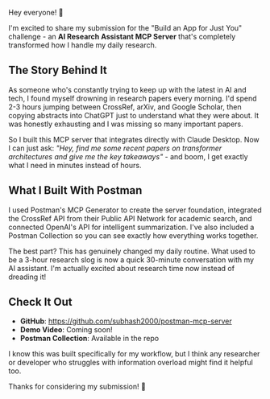 Hey everyone! 👋

I'm excited to share my submission for the "Build an App for Just You" challenge - an **AI Research Assistant MCP Server** that's completely transformed how I handle my daily research.

## The Story Behind It

As someone who's constantly trying to keep up with the latest in AI and tech, I found myself drowning in research papers every morning. I'd spend 2-3 hours jumping between CrossRef, arXiv, and Google Scholar, then copying abstracts into ChatGPT just to understand what they were about. It was honestly exhausting and I was missing so many important papers.

So I built this MCP server that integrates directly with Claude Desktop. Now I can just ask: *"Hey, find me some recent papers on transformer architectures and give me the key takeaways"* - and boom, I get exactly what I need in minutes instead of hours.

## What I Built With Postman

I used Postman's MCP Generator to create the server foundation, integrated the CrossRef API from their Public API Network for academic search, and connected OpenAI's API for intelligent summarization. I've also included a Postman Collection so you can see exactly how everything works together.

The best part? This has genuinely changed my daily routine. What used to be a 3-hour research slog is now a quick 30-minute conversation with my AI assistant. I'm actually excited about research time now instead of dreading it!

## Check It Out

- **GitHub**: https://github.com/subhash2000/postman-mcp-server
- **Demo Video**: Coming soon!
- **Postman Collection**: Available in the repo

I know this was built specifically for my workflow, but I think any researcher or developer who struggles with information overload might find it helpful too.

Thanks for considering my submission! 🙏
